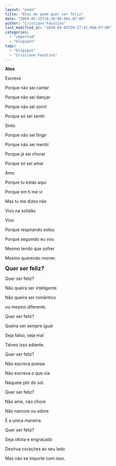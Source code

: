 ```yaml
---
layout: "poem"
title: "Atos de quem quer ser feliz"
date: "2009-05-25T16:30:00.001-07:00"
author: "Cristiano Faustino"
last_modified_at: "2010-04-05T20:57:41.088-07:00"
categories:
  - "imported"
  - "blogspot"
tags:
  - "blogspot"
  - "Cristiano Faustino"
---
```


<span style="font-size:130%;"></span><span style="font-weight: bold;">Atos

Escrevo

Porque não sei cantar

Porque não sei dançar

Porque não sei sorrir

Porque só sei sentir

Sinto

Porque não sei fingir

Porque não sei mentir

Porque já sei chorar

Porque só sei amar

Amo

Porque tu estás aqui

Porque em ti me vi

Mas tu me dizes não

Vivo na solidão

Vivo

Porque respirando estou

Porque seguindo eu vou

Mesmo tendo que sofrer

Mesmo querendo morrer.

</span><span style="font-weight: bold;font-size:130%;" >Quer ser feliz?

Quer ser feliz?

Não queira ser inteligente

Não queira ser romântico

ou mesmo diferente.

Quer ser feliz?

Queira ser sempre igual

Seja falso, seja mal

Talvez isso adiante.

Quer ser feliz?

Não escreva poesia

Não escreva o que via

Naquele pôr do sol.

Quer ser feliz?

Não ame, não chore

Não namore ou adore

É a unica maneira.

Quer ser feliz?

Seja idiota e engraçado

Destrua corações ao seu lado

Mas não se importe com isso.</span>